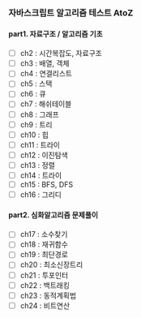 ### 자바스크립트 알고리즘 테스트 AtoZ

#### part1. 자료구조 / 알고리즘 기초

- [ ] ch2 : 시간복잡도, 자료구조
- [ ] ch3 : 배열, 객체
- [ ] ch4 : 연결리스트
- [ ] ch5 : 스택
- [ ] ch6 : 큐
- [ ] ch7 : 해쉬테이블
- [ ] ch8 : 그래프
- [ ] ch9 : 트리
- [ ] ch10 : 힙
- [ ] ch11 : 트라이
- [ ] ch12 : 이진탐색
- [ ] ch13 : 정렬
- [ ] ch14 : 트라이
- [ ] ch15 : BFS, DFS
- [ ] ch16 : 그리디

#### part2. 심화알고리즘 문제풀이

- [ ] ch17 : 소수찾기
- [ ] ch18 : 재귀함수
- [ ] ch19 : 최단경로
- [ ] ch20 : 최소신장트리
- [ ] ch21 : 투포인터
- [ ] ch22 : 백트래킹
- [ ] ch23 : 동적계획법
- [ ] ch24 : 비트연산
